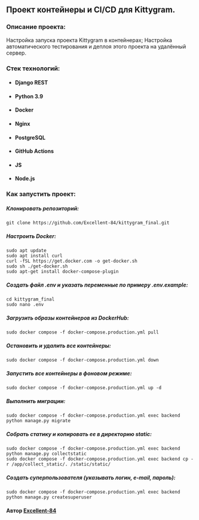 ## Проект контейнеры и CI/CD для Kittygram.

### Описание проекта: 

Настройка запуска проекта Kittygram в контейнерах;
Настройка автоматического тестирования и деплоя этого проекта на удалённый сервер.

### Стек технологий:

* #### Django REST
* #### Python 3.9
* #### Docker
* #### Nginx
* #### PostgreSQL
* #### GitHub Actions
* #### JS
* #### Node.js


### Как запустить проект: 

##### Клонировать репозиторий: 
``` 
git clone https://github.com/Excellent-84/kittygram_final.git
```
##### Настроить Docker:
``` 
sudo apt update
sudo apt install curl
curl -fSL https://get.docker.com -o get-docker.sh
sudo sh ./get-docker.sh
sudo apt-get install docker-compose-plugin
```
##### Создать файл .env и указать переменные по примеру .env.example:
``` 
cd kittygram_final
sudo nano .env
```
##### Загрузить образы контейнеров из DockerHub:
```
sudo docker compose -f docker-compose.production.yml pull
```
##### Остановить и удалить все контейнеры:
```
sudo docker compose -f docker-compose.production.yml down
```
##### Запустить все контейнеры в фоновом режиме: 
```
sudo docker compose -f docker-compose.production.yml up -d
```
##### Выполнить миграции: 
``` 
sudo docker compose -f docker-compose.production.yml exec backend python manage.py migrate 
```
##### Собрать статику и копировать ее в директорию static:
``` 
sudo docker compose -f docker-compose.production.yml exec backend python manage.py collectstatic
sudo docker compose -f docker-compose.production.yml exec backend cp -r /app/collect_static/. /static/static/
```
##### Создать суперпользователя (указывать логин, e-mail, пароль):
``` 
sudo docker compose -f docker-compose.production.yml exec backend python manage.py createsuperuser 
```

#### Автор [Excellent-84](https://github.com/Excellent-84)